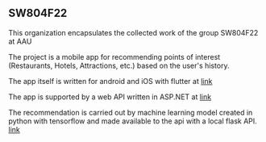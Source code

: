 ## SW804F22

This organization encapsulates the collected work of the group SW804F22 at AAU

The project is a mobile app for recommending points of interest (Restaurants, Hotels, Attractions, etc.) based on the user's history. 

The app itself is written for android and iOS with flutter at [link](https://github.com/SW804F22/App)

The app is supported by a web API written in ASP.NET at [link](https://github.com/SW804F22/Api)

The recommendation is carried out by machine learning model created in python with tensorflow and made available to the api with a local flask API. [link](https://github.com/SW804F22/Recommender)
